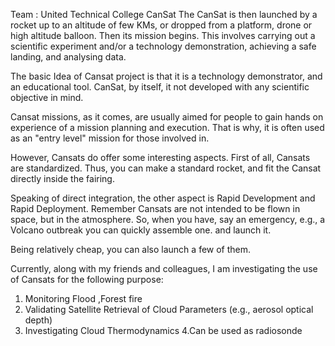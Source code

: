 Team : United Technical College
CanSat
The CanSat is then launched by a rocket up to an altitude of few KMs, or dropped from a platform, drone or high altitude balloon. Then its mission begins. This involves carrying out a scientific experiment and/or a technology demonstration, achieving a safe landing, and analysing data.

The basic Idea of Cansat project is that it is a
technology demonstrator, and an educational tool. CanSat, by itself, it not
developed with any scientific objective in mind.


Cansat missions, as it comes, are usually aimed for people to gain hands on experience of a mission planning and execution. That is
why, it is often used as an "entry level" mission for those involved
in.


However, Cansats do offer some interesting aspects.
First of all, Cansats are standardized. Thus, you can make a standard rocket,
and fit the Cansat directly inside the fairing.


Speaking of direct integration, the other aspect is
Rapid Development and Rapid Deployment. Remember Cansats are not intended to be
flown in space, but in the atmosphere. So, when you have, say an emergency,
e.g., a Volcano outbreak you can quickly assemble one. and launch it.


Being relatively cheap, you can also launch a few of them.

Currently, along with my friends and colleagues, I am investigating
the use of Cansats for the following purpose:

1. Monitoring Flood ,Forest fire
2. Validating Satellite Retrieval of Cloud Parameters
(e.g., aerosol optical depth)
3. Investigating Cloud Thermodynamics
4.Can be used as radiosonde

